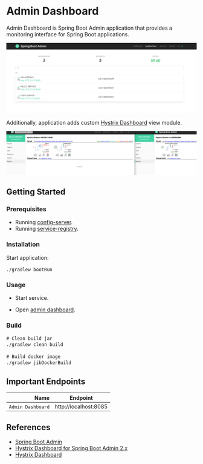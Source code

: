 # Admin Dashboard

Admin Dashboard is Spring Boot Admin application that provides a monitoring interface for Spring Boot applications.

![spring-boot-admin](./../../_docs/img/spring-boot-admin.png)


Additionally, application adds custom [Hystrix Dashboard](https://github.com/Netflix-Skunkworks/hystrix-dashboard/) view module.

![spring-boot-admin-hystrix](./../../_docs/img/spring-boot-admin-hystrix.png)

## Getting Started

### Prerequisites

* Running [config-server](../config-server).
* Running [service-registry](../service-registry).

### Installation

Start application:

```
./gradlew bootRun
```

### Usage

* Start service.

* Open [admin dashboard](http://localhost:8085).


### Build

```
# Clean build jar
./gradlew clean build

# Build docker image
./gradlew jibDockerBuild
```

## Important Endpoints

| Name | Endpoint | 
| -------------:|:--------:|
| `Admin Dashboard` | http://localhost:8085 |

## References

* [Spring Boot Admin](https://github.com/codecentric/spring-boot-admin)
* [Hystrix Dashboard for Spring Boot Admin 2.x](https://github.com/MartinDevillers/spring-boot-admin-hystrix-dashboard)
* [Hystrix Dashboard](https://github.com/Netflix-Skunkworks/hystrix-dashboard/)
